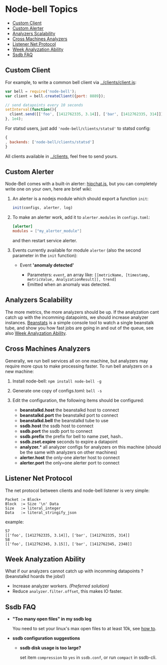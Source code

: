 Node-bell Topics
================

- [Custom Client](#custom-client)
- [Custom Alerter](#custom-alerter)
- [Analyzers Scalability](#analyzers-scalability)
- [Cross Machines Analyzers](#cross-machines-analyzers)
- [Listener Net Protocol](#listener-net-protocol)
- [Week Analyzation Ability](#week-analyzation-ability)
- [Ssdb FAQ](#ssdb-faq)

Custom Client
-------------

For example, to write a common bell client via [../clients/client.js](../clients/client.js):

```js
var bell = require('node-bell');
var client = bell.createClient({port: 8889});

// send datapoints every 10 seconds
setInterval(function(){
  client.send([['foo', [1412762335, 3.14]], ['bar', [1412762335, 314]]])
}, 1e4);
```

For statsd users, just add `'node-bell/clients/statsd'` to statsd config:

```js
{
, backends: ['node-bell/clients/statsd']
}
```

All clients available in [../clients](../clients), feel free to send yours.

Custom Alerter
--------------

Node-Bell comes with a built-in alerter: [hipchat.js](../alerters/hipchat.js), but you can completely write one
on your own, here are brief wiki:

1. An alerter is a nodejs module which should export a function `init`:

   ```js
   init(configs, alerter, log)
   ```

2. To make an alerter work, add it to `alerter.modules` in `configs.toml`:

   ```toml
   [alerter]
   modules = ["my_alerter_module"]
   ```

   and then restart service alerter.

3. Events currently available for module `alerter` (also the second parameter in the `init` function):

    - Event **'anomaly detected'**

       - Parameters: `event`, an array like: `[[metricName, [timestamp, metricValue, AnalyzationResult]], trend]`
       - Emitted when an anomaly was detected.


Analyzers Scalability
---------------------

The more metrics, the more analyzers should be up. If the analyzation cant
catch up with the incomming datapoints, we should increase analyzer instances.
[Beanstats](https://github.com/hit9/beanstats) is a simple console tool to
watch a single beanstalk tube, and show you how fast jobs are going in and
out of the queue, see also [Week Analyzation Ability](#week-analyzation-ability).


Cross Machines Analyzers
------------------------

Generally, we run bell services all on one machine, but analyzers may require more
cpus to make processing faster. To run bell analyzers on a new machine:

1. Install node-bell: `npm install node-bell -g`
2. Generate one copy of configs.toml: `bell -s`
3. Edit the configuration, the following items should be configured:

   - **beanstalkd.host**  the beanstalkd host to connect
   - **beanstalkd.port**  the beanstalkd port to connect
   - **beanstalkd.bell**  the beanstalkd tube to use
   - **ssdb.host**  the ssdb host to connect
   - **ssdb.port**  the ssdb port to connect
   - **ssdb.prefix**  the prefix for bell to name zset, hash..
   - **ssdb.zset.expire**  seconds to expire a datapoint
   - **analyzer.***  all analyzer configs for analyzers on this machine (should be the same with 
     analyzers on other machines)
   - **alerter.host**  the only-one alerter host to connect
   - **alerter.port**  the only=one alerter port to connect


Listener Net Protocol
---------------------

The net protocol between clients and node-bell listener is very simple:

```
Packet := Block+
Block  := Size '\n' Data
Size   := literal_integer
Data   := literal_stringify_json
```

example:

```
57
[['foo', [1412762335, 3.14]], ['bar', [1412762335, 314]]
58
[['foo', [1412762345, 3.15]], ['bar', [1412762345, 2348]]
```


Week Analyzation Ability
------------------------

What if our analyzers cannot catch up with incomming datapoints ? 
(beanstalkd hoards the jobs!)

- Increase analyzer workers.  *(Preferred solution)*
- Reduce `analyzer.filter.offset`, this makes IO faster.

Ssdb FAQ
--------

- **"Too many open files" in my ssdb log**

   You need to set your linux's max open files to at least 10k, see
   [how to](http://stackoverflow.com/questions/34588/how-do-i-change-the-number-of-open-files-limit-in-linux).

- **ssdb configuration suggestions**

   - **ssdb disk usage is too large?**

     set item `compression` to `yes` in `ssdb.conf`, or run `compact` in ssdb-cli.
